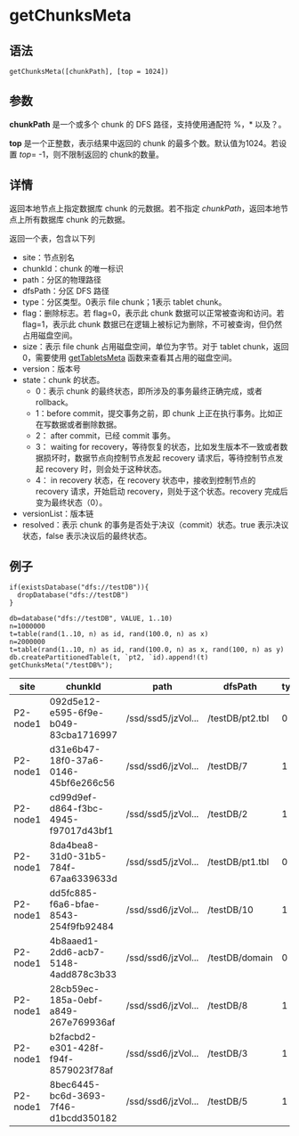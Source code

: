 # getChunksMeta

## 语法

`getChunksMeta([chunkPath], [top = 1024])`

## 参数

**chunkPath** 是一个或多个 chunk 的 DFS 路径，支持使用通配符 %，\* 以及？。

**top** 是一个正整数，表示结果中返回的 chunk 的最多个数。默认值为1024。若设置 *top*= -1，则不限制返回的
chunk的数量。

## 详情

返回本地节点上指定数据库 chunk 的元数据。若不指定 *chunkPath*，返回本地节点上所有数据库 chunk
的元数据。

返回一个表，包含以下列

* site：节点别名
* chunkId：chunk 的唯一标识
* path：分区的物理路径
* dfsPath：分区 DFS 路径
* type：分区类型。0表示 file chunk；1表示 tablet chunk。
* flag：删除标志。若 flag=0，表示此 chunk 数据可以正常被查询和访问。若 flag=1，表示此
  chunk 数据已在逻辑上被标记为删除，不可被查询，但仍然占用磁盘空间。
* size：表示 file chunk 占用磁盘空间，单位为字节。对于 tablet chunk，返回0，需要使用
  [getTabletsMeta](getTabletsMeta.md)
  函数来查看其占用的磁盘空间。
* version：版本号
* state：chunk 的状态。
  + 0：表示 chunk 的最终状态，即所涉及的事务最终正确完成，或者 rollback。
  + 1：before commit，提交事务之前，即 chunk 上正在执行事务。比如正在写数据或者删除数据。
  + 2： after commit，已经 commit 事务。
  + 3： waiting for recovery，等待恢复的状态，比如发生版本不一致或者数据损坏时，数据节点向控制节点发起 recovery
    请求后，等待控制节点发起 recovery 时，则会处于这种状态。
  + 4： in recovery 状态，在 recovery 状态中，接收到控制节点的 recovery 请求，开始启动
    recovery，则处于这个状态。recovery 完成后变为最终状态（0）。
* versionList：版本链
* resolved：表示 chunk 的事务是否处于决议（commit）状态。true 表示决议状态，false
  表示决议后的最终状态。

## 例子

```
if(existsDatabase("dfs://testDB")){
  dropDatabase("dfs://testDB")
}

db=database("dfs://testDB", VALUE, 1..10)
n=1000000
t=table(rand(1..10, n) as id, rand(100.0, n) as x)
n=2000000
t=table(rand(1..10, n) as id, rand(100.0, n) as x, rand(100, n) as y)
db.createPartitionedTable(t, `pt2, `id).append!(t)
getChunksMeta("/testDB%");
```

| site | chunkId | path | dfsPath | type | flag | size | version | state | versionList | resolved |
| --- | --- | --- | --- | --- | --- | --- | --- | --- | --- | --- |
| P2-node1 | 092d5e12-e595-6f9e-b049-83cba1716997 | /ssd/ssd5/jzVol... | /testDB/pt2.tbl | 0 | 0 | 49 | 1 | 0 | 2052:49; | false |
| P2-node1 | d31e6b47-18f0-37a6-0146-45bf6e266c56 | /ssd/ssd6/jzVol... | /testDB/7 | 1 | 0 | 0 | 2 | 0 | cid : 2053,pt1... | false |
| P2-node1 | cd99d9ef-d864-f3bc-4945-f97017d43bf1 | /ssd/ssd5/jzVol... | /testDB/2 | 1 | 0 | 0 | 2 | 0 | cid : 2053,pt1... | false |
| P2-node1 | 8da4bea8-31d0-31b5-784f-67aa6339633d | /ssd/ssd5/jzVol... | /testDB/pt1.tbl | 0 | 0 | 41 | 1 | 0 | 2050:41; | false |
| P2-node1 | dd5fc885-f6a6-bfae-8543-254f9fb92484 | /ssd/ssd6/jzVol... | /testDB/10 | 1 | 0 | 0 | 2 | 0 | cid : 2053,pt1... | false |
| P2-node1 | 4b8aaed1-2dd6-acb7-5148-4add878c3b33 | /ssd/ssd6/jzVol... | /testDB/domain | 0 | 0 | 88 | 1 | 0 | 2049:88; | false |
| P2-node1 | 28cb59ec-185a-0ebf-a849-267e769936af | /ssd/ssd6/jzVol... | /testDB/8 | 1 | 0 | 0 | 2 | 0 | cid : 2053,pt1... | false |
| P2-node1 | b2facbd2-e301-428f-f94f-8579023f78af | /ssd/ssd6/jzVol... | /testDB/3 | 1 | 0 | 0 | 2 | 0 | cid : 2053,pt1... | false |
| P2-node1 | 8bec6445-bc6d-3693-7f46-d1bcdd350182 | /ssd/ssd6/jzVol... | /testDB/5 | 1 | 0 | 0 | 2 | 0 | cid : 2053,pt1... | false |

